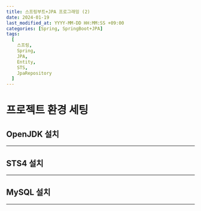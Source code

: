 ```yaml
---
title: 스프링부트+JPA 프로그래밍 (2)
date: 2024-01-19
last_modified_at: YYYY-MM-DD HH:MM:SS +09:00
categories: [Spring, SpringBoot+JPA]
tags:
  [
    스프링,
	Spring,
    JPA,
	Entity,
    STS,
    JpaRepository
  ]
---
```


# 프로젝트 환경 세팅

## OpenJDK 설치

---

## STS4 설치

---

## MySQL 설치

---